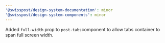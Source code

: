 ```yaml
---
'@swisspost/design-system-documentation': minor
'@swisspost/design-system-components': minor
---
```


Added `full-width` prop to `post-tabs`component to allow tabs container to span full screen width.
